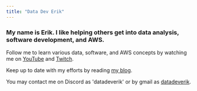 ```yaml
---
title: "Data Dev Erik"
---
```


### My name is Erik. I like helping others get into data analysis, software development, and AWS.

Follow me to learn various data, software, and AWS concepts by watching me on [YouTube](https://www.youtube.com/channel/UCkWlNrTU1a8t7lKCkqesn9A) and [Twitch](https://www.twitch.tv/datadeverik).

Keep up to date with my efforts by reading [my blog](https://blog.datadeverik.com/newsletter).

You may contact me on Discord as 'datadeverik' or by gmail as [datadeverik](mailto:datadeverik@gmail.com).
